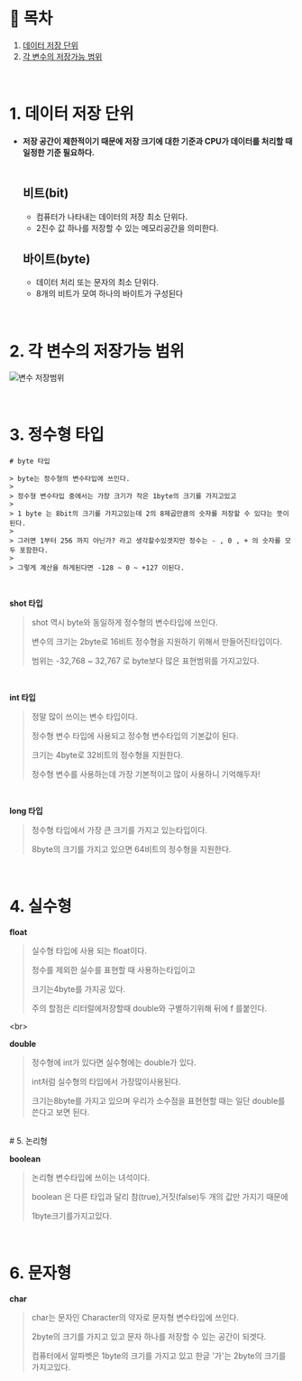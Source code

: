 # 🔖 목차

1. [데이터 저장 단위](#1-데이터-저장-단위)<br/>
2. [각 변수의 저장가능 범위](#2-각-변수의-저장가능-범위)<br/>

<br/>

# 1. 데이터 저장 단위

  - #### 저장 공간이 제한적이기 때문에 저장 크기에 대한 기준과 CPU가 데이터를 처리할 때 일정한 기준 필요하다.<br/><br/>


	## 비트(bit)

	- 컴퓨터가 나타내는 데이터의 저장 최소 단위다.
	- 2진수 값 하나를 저장할 수 있는 메모리공간을 의미한다.

	## 바이트(byte)
	
	- 데이터 처리 또는 문자의 최소 단위다.
	- 8개의 비트가 모여 하나의 바이트가 구성된다

<br/>


# 2. 각 변수의 저장가능 범위

![변수 저장범위](https://i.imgur.com/KAtGm1n.jpg)

<br/>


# 3. 정수형 타입


	# byte 타입

	> byte는 정수형의 변수타입에 쓰인다.
	> 
	> 정수형 변수타입 중에서는 가장 크기가 작은 1byte의 크기를 가지고있고
	> 
	> 1 byte 는 8bit의 크기를 가지고있는데 2의 8제곱만큼의 숫자를 저장할 수 있다는 뜻이 된다.
	> 
	> 그러면 1부터 256 까지 아닌가? 라고 생각할수있겟지만 정수는 - , 0 , + 의 숫자를 모두 포함한다.
	> 
	> 그렇게 계산을 하게된다면 -128 ~ 0 ~ +127 이된다.


<br/>


**shot 타입**

> shot 역시 byte와 동일하게 정수형의 변수타입에 쓰인다.
> 
> 변수의 크기는 2byte로 16비트 정수형을 지원하기 위해서 만들어진타입이다.
> 
> 범위는 -32,768 ~ 32,767 로 byte보다 많은 표현범위를 가지고있다.

<br/>

**int 타입**

> 정말 많이 쓰이는 변수 타입이다.
> 
> 정수형 변수 타입에 사용되고 정수형 변수타입의 기본값이 된다.
> 
> 크기는 4byte로 32비트의 정수형을 지원한다.
> 
> 정수형 변수를 사용하는데 가장 기본적이고 많이 사용하니 기억해두자!

<br/>

**long 타입**

> 정수형 타입에서 가장 큰 크기를 가지고 있는타입이다.
> 
> 8byte의 크기를 가지고 있으면 64비트의 정수형을 지원한다.


<br/>

# 4. 실수형

**float**

> 실수형 타입에 사용 되는 float이다.
> 
> 정수를 제외한 실수를 표현할 때 사용하는타입이고
> 
> 크기는4byte를 가지공 있다.
> 
> 주의 할점은 리터럴에저장할때 double와 구별하기위해 뒤에 f 를붙인다.

<br\>

**double**

> 정수형에 int가 있다면 실수형에는 double가 있다.
> 
> int처럼 실수형의 타입에서 가장많이사용된다.
> 
> 크기는8byte를 가지고 있으며 우리가 소수점을 표현현할 때는 일단 double를 쓴다고 보면 된다.


<br/>
# 5. 논리형

**boolean**

> 논리형 변수타입에 쓰이는 녀석이다.
> 
> boolean 은 다른 타입과 달리 참(true),거짓(false)두 개의 값만 가지기 때문에
> 
> 1byte크기를가지고있다.



<br/>

# 6. 문자형

**char**

> char는 문자인 Character의 약자로 문자형 변수타입에 쓰인다.
> 
> 2byte의 크기를 가지고 있고 문자 하나를 저장할 수 있는 공간이 되겟다.
> 
> 컴퓨터에서 알파벳은 1byte의 크기를 가지고 있고 한글 '가'는 2byte의 크기를 가지고있다.

<br/>
	
	





	

